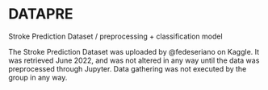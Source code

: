 # DATAPRE
Stroke Prediction Dataset / preprocessing + classification model

The Stroke Prediction Dataset was uploaded by @fedeseriano on Kaggle. It was retrieved June 2022, and was not altered in any way until the data was preprocessed through Jupyter. Data gathering was not executed by the group in any way.
